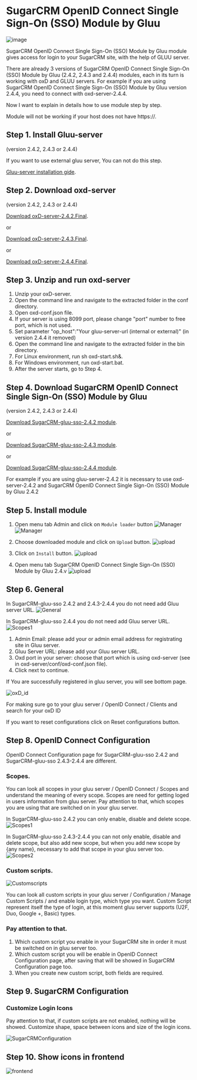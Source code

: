 SugarCRM OpenID Connect Single Sign-On (SSO) Module by Gluu
=========================
![image](https://raw.githubusercontent.com/GluuFederation/gluu-sso-SugarCRM-module/master/plugin.jpg)

SugarCRM OpenID Connect Single Sign-On (SSO) Module by Gluu module gives access for login to your SugarCRM site, with the help of GLUU server.

There are already 3 versions of SugarCRM OpenID Connect Single Sign-On (SSO) Module by Gluu (2.4.2, 2.4.3 and 2.4.4) modules, each in its turn is working with oxD and GLUU servers.
For example if you are using SugarCRM OpenID Connect Single Sign-On (SSO) Module by Gluu version 2.4.4, you need to connect with oxd-server-2.4.4.

Now I want to explain in details how to use module step by step. 

Module will not be working if your host does not have https://. 

## Step 1. Install Gluu-server 

(version 2.4.2, 2.4.3 or 2.4.4)

If you want to use external gluu server, You can not do this step.   

[Gluu-server installation gide](https://www.gluu.org/docs/deployment/).

## Step 2. Download oxd-server 

(version 2.4.2, 2.4.3 or 2.4.4)

[Download oxD-server-2.4.2.Final](https://ox.gluu.org/maven/org/xdi/oxd-server/2.4.2.Final/oxd-server-2.4.2.Final-distribution.zip).

or

[Download oxD-server-2.4.3.Final](https://ox.gluu.org/maven/org/xdi/oxd-server/2.4.3.Final/oxd-server-2.4.3.Final-distribution.zip).

or

[Download oxD-server-2.4.4.Final](https://ox.gluu.org/maven/org/xdi/oxd-server/2.4.4.Final/oxd-server-2.4.4.Final-distribution.zip).

## Step 3. Unzip and run oxd-server
 
1. Unzip your oxD-server. 
2. Open the command line and navigate to the extracted folder in the conf directory.
3. Open oxd-conf.json file.  
4. If your server is using 8099 port, please change "port" number to free port, which is not used.
5. Set parameter "op_host":"Your gluu-server-url (internal or external)" (in version 2.4.4 it removed)
6. Open the command line and navigate to the extracted folder in the bin directory.
7. For Linux environment, run sh oxd-start.sh&. 
8. For Windows environment, run oxd-start.bat.
9. After the server starts, go to Step 4.

## Step 4. Download SugarCRM OpenID Connect Single Sign-On (SSO) Module by Gluu
 
(version 2.4.2, 2.4.3 or 2.4.4)

[Download SugarCRM-gluu-sso-2.4.2 module](https://raw.githubusercontent.com/GluuFederation/gluu-sso-SugarCRM-module/master/SugarCRM_gluu_sso_2.4.2/SuiteCRM_gluu_sso_2.4.2.zip).

or

[Download SugarCRM-gluu-sso-2.4.3 module](https://raw.githubusercontent.com/GluuFederation/gluu-sso-SugarCRM-module/master/SugarCRM_gluu_sso_2.4.3/SuiteCRM_gluu_sso_2.4.3.zip).

or

[Download SugarCRM-gluu-sso-2.4.4 module](https://raw.githubusercontent.com/GluuFederation/gluu-sso-SugarCRM-module/master/SugarCRM_gluu_sso_2.4.4/SuiteCRM_gluu_sso_2.4.4.zip).


For example if you are using gluu-server-2.4.2 it is necessary to use oxd-server-2.4.2 and SugarCRM OpenID Connect Single Sign-On (SSO) Module by Gluu 2.4.2

## Step 5. Install module
 
1. Open menu tab Admin and click on ```Module loader``` button
![Manager](https://raw.githubusercontent.com/GluuFederation/gluu-sso-SugarCRM-module/master/docu/1.png) 
![Manager](https://raw.githubusercontent.com/GluuFederation/gluu-sso-SugarCRM-module/master/docu/2.png) 

2. Choose downloaded module and click on ```Upload``` button. 
![upload](https://raw.githubusercontent.com/GluuFederation/gluu-sso-SugarCRM-module/master/docu/d3.png) 

3. Click on ```Install``` button. 
![upload](https://raw.githubusercontent.com/GluuFederation/gluu-sso-SugarCRM-module/master/docu/d4.png) 

4. Open menu tab SugarCRM OpenID Connect Single Sign-On (SSO) Module by Gluu 2.4.v 
![upload](https://raw.githubusercontent.com/GluuFederation/gluu-sso-SugarCRM-module/master/docu/d5.png) 

## Step 6. General
In SugarCRM-gluu-sso 2.4.2 and 2.4.3-2.4.4  you do not need add Gluu server URL.
![General](https://raw.githubusercontent.com/GluuFederation/gluu-sso-SugarCRM-module/master/docu/d6.png)  

In SugarCRM-gluu-sso 2.4.4  you do not need add Gluu server URL.
![Scopes1](https://raw.githubusercontent.com/GluuFederation/gluu-sso-SugarCRM-module/master/docu/15.png) 

1. Admin Email: please add your or admin email address for registrating site in Gluu server.
2. Gluu Server URL: please add your Gluu server URL.
3. Oxd port in your server: choose that port which is using oxd-server (see in oxd-server/conf/oxd-conf.json file).
4. Click next to continue.


If You are successfully registered in gluu server, you will see bottom page.

![oxD_id](https://raw.githubusercontent.com/GluuFederation/gluu-sso-SugarCRM-module/master/docu/d7.png)

For making sure go to your gluu server / OpenID Connect / Clients and search for your oxD ID

If you want to reset configurations click on Reset configurations button.

## Step 8. OpenID Connect Configuration

OpenID Connect Configuration page for SugarCRM-gluu-sso 2.4.2 and SugarCRM-gluu-sso 2.4.3-2.4.4 are different.

### Scopes.
You can look all scopes in your gluu server / OpenID Connect / Scopes and understand the meaning of  every scope.
Scopes are need for getting loged in users information from gluu server.
Pay attention to that, which scopes you are using that are switched on in your gluu server.

In SugarCRM-gluu-sso 2.4.2  you can only enable, disable and delete scope.
![Scopes1](https://raw.githubusercontent.com/GluuFederation/gluu-sso-SugarCRM-module/master/docu/d8.png) 

In SugarCRM-gluu-sso 2.4.3-2.4.4 you can not only enable, disable and delete scope, but also add new scope, but when you add new scope by {any name}, necessary to add that scope in your gluu server too. 
![Scopes2](https://raw.githubusercontent.com/GluuFederation/gluu-sso-SugarCRM-module/master/docu/d9.png) 

### Custom scripts.

![Customscripts](https://raw.githubusercontent.com/GluuFederation/gluu-sso-SugarCRM-module/master/docu/d10.png)  

You can look all custom scripts in your gluu server / Configuration / Manage Custom Scripts / and enable login type, which type you want.
Custom Script represent itself the type of login, at this moment gluu server supports (U2F, Duo, Google +, Basic) types.

### Pay attention to that.

1. Which custom script you enable in your SugarCRM site in order it must be switched on in gluu server too.
2. Which custom script you will be enable in OpenID Connect Configuration page, after saving that will be showed in SugarCRM Configuration page too.
3. When you create new custom script, both fields are required.

## Step 9. SugarCRM Configuration

### Customize Login Icons
 
Pay attention to that, if custom scripts are not enabled, nothing will be showed.
Customize shape, space between icons and size of the login icons.

![SugarCRMConfiguration](https://raw.githubusercontent.com/GluuFederation/gluu-sso-SugarCRM-module/master/docu/d11.png)  

## Step 10. Show icons in frontend

![frontend](https://raw.githubusercontent.com/GluuFederation/gluu-sso-SugarCRM-module/master/docu/d12.png) 
